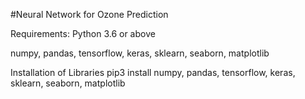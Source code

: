 #Neural Network for Ozone Prediction

Requirements:
Python 3.6 or above

numpy, pandas, tensorflow, keras, sklearn, seaborn, matplotlib

Installation of Libraries
pip3 install numpy, pandas, tensorflow, keras, sklearn, seaborn, matplotlib
